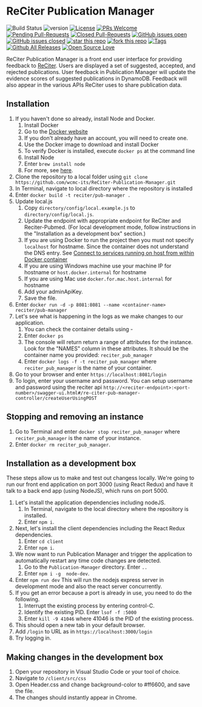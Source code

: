 # ReCiter Publication Manager

![Build Status](https://codebuild.us-east-1.amazonaws.com/badges?uuid=eyJlbmNyeXB0ZWREYXRhIjoiSFBQdHVsYW1rMTltMGN6bG1iNFhrdC9sb3pyZzVGYU92THRaVTlNSENWV1RaUllNZEZpWVA4RDNnRlBINzdQeDdONDQxSjExWm9uRVVZcGRRSkVhVUw0PSIsIml2UGFyYW1ldGVyU3BlYyI6ImhsSmlRVTZvTTI2aWdrNFciLCJtYXRlcmlhbFNldFNlcmlhbCI6MX0%3D&branch=master)
![version](https://img.shields.io/badge/version-0.1alpha-blue.svg?maxAge=2592000)
[![License](https://img.shields.io/badge/License-Apache%202.0-blue.svg)](https://opensource.org/licenses/Apache-2.0)
[![PRs Welcome](https://img.shields.io/badge/PRs-welcome-brightgreen.svg?style=flat-square)](http://makeapullrequest.com)
[![Pending Pull-Requests](https://img.shields.io/github/issues-pr-raw/wcmc-its/ReCiter-Publication-Manager.svg?color=blue)](https://github.com/wcmc-its/ReCiter-Publication-Manager/pulls)
[![Closed Pull-Requests](https://img.shields.io/github/issues-pr-closed-raw/wcmc-its/ReCiter-Publication-Manager.svg?color=blue)](https://github.com/wcmc-its/ReCiter-Publication-Manager/pulls)
[![GitHub issues open](https://img.shields.io/github/issues-raw/wcmc-its/ReCiter-Publication-Manager.svg?maxAge=2592000)](https://github.com/wcmc-its/ReCiter-Publication-Manager/issues)
[![GitHub issues closed](https://img.shields.io/github/issues-closed-raw/wcmc-its/ReCiter-Publication-Manager.svg?maxAge=2592000)](https://github.com/wcmc-its/ReCiter-Publication-Manager/issues)
[![star this repo](http://githubbadges.com/star.svg?user=wcmc-its&repo=ReCiter-Publication-Manager&style=flat)](https://github.com/wcmc-its/ReCiter-Publication-Manager)
[![fork this repo](http://githubbadges.com/fork.svg?user=wcmc-its&repo=ReCiter-Publication-Manager&style=flat)](https://github.com/wcmc-its/ReCiter-Publication-Manager/fork)
[![Tags](https://img.shields.io/github/tag/wcmc-its/ReCiter-Publication-Manager.svg?style=social)](https://github.com/wcmc-its/ReCiter-Publication-Manager/releases)
[![Github All Releases](https://img.shields.io/github/downloads/wcmc-its/ReCiter-Publication-Manager/total.svg)]()
[![Open Source Love](https://badges.frapsoft.com/os/v3/open-source.svg?v=102)](https://github.com/wcmc-its/ReCiter-Publication-Manager/)

ReCiter Publication Manager is a front end user interface for providing feedback to [ReCiter](https://github.com/wcmc-its/reciter/). Users are displayed a set of suggested, accepted, and rejected publications. User feedback in Publication Manager will update the evidence scores of suggested publications in DynamoDB. Feedback will also appear in the various APIs ReCiter uses to share publication data.


## Installation

1. If you haven't done so already, install Node and Docker.
   1. Install Docker
     1. Go to the [Docker website](https://hub.docker.com)
     1. If you don't already have an account, you will need to create one.
     1. Use the Docker image to download and install Docker
     1. To verify Docker is installed, execute `docker ps` at the command line
   1. Install Node
     1. Enter `brew install node`
     1. For more, see [here](https://www.dyclassroom.com/howto-mac/how-to-install-nodejs-and-npm-on-mac-using-homebrew).
1. Clone the repository to a local folder using `git clone https://github.com/wcmc-its/ReCiter-Publication-Manager.git`
1. In Terminal, navigate to local directory where the repository is installed
1. Enter `docker build -t reciter/pub-manager .`
1. Update local.js
   1. Copy `directory/config/local.example.js` to `directory/config/local.js`.
   1. Update the endpoint with appropriate endpoint for ReCiter and Reciter-Pubmed. (For local development mode, follow instructions in the "Installation as a development box" section.)
   1. If you are using Docker to run the project then you must not specify `localhost` for hostname. Since the container does not understand the DNS entry. See [Connect to services running on host from within Docker container](https://stackoverflow.com/a/43541732)
   1. If you are using Windows machine use your machine IP for hostname or `host.docker.internal` for hostname
   1. If you are using Mac use `docker.for.mac.host.internal` for hostname 
   1. Add your adminApiKey.
   1. Save the file. 
1. Enter `docker run -d -p 8081:8081 --name <container-name> reciter/pub-manager`
1. Let's see what is happening in the logs as we make changes to our application. 
   1. You can check the container details using - 
   1. Enter `docker ps`
   1. The console will return return a range of attributes for the instance. Look for the "NAMES" column in these attributes. It should  be the container name you provided: `reciter_pub_manager` 
   1. Enter `docker logs -f -t reciter_pub_manager` where `reciter_pub_manager` is the name of your container.
1. Go to your browser and enter `https://localhost:8081/login`
1. To login, enter your username and password. You can setup username and password using the reciter api 
`http://<reciter-endpoint>:<port-number>/swagger-ui.html#/re-citer-pub-manager-controller/createUserUsingPOST`


## Stopping and removing an instance

1. Go to Terminal and enter `docker stop reciter_pub_manager` where `reciter_pub_manager` is the name of your instance. 
2. Enter `docker rm reciter_pub_manager`.


## Installation as a development box

These steps allow us to make and test out changess locally. We're going to run our front end application on port 3000 (using React Redux) and have it talk to a back end app (using NodeJS), which runs on port 5000.

1. Let's install the application dependencies including nodeJS.
   1. In Terminal, navigate to the local directory where the repository is installed.
   1. Enter `npm i`.
1. Next, let's install the client dependencies including the React Redux dependencies.
   1. Enter `cd client`
   1. Enter `npm i`.
1. We now want to run Publication Manager and trigger the application to automatically restart any time code changes are detected.
   1. Go to the `Publication-Manager` directory. Enter `..`
   1. Enter `npm i -g  node-dev`.
1. Enter `npm run dev` This will run the nodejs express server in development mode and also the react server concurrently.
1. If you get an error because a port is already in use, you need to do the following.
   1. Interrupt the existing process by entering control-C.
   1. Identify the existing PID. Enter `lsof -f :5000`
   1. Enter `kill -9 41046` where 41046 is the PID of the existing process.
1. This should open a new tab in your default browser.
1. Add `/login` to URL as in `https://localhost:3000/login`
1. Try logging in.


## Making changes in the development box

1. Open your repository in Visual Studio Code or your tool of choice.
1. Navigate to `/client/src/css`
1. Open Header.css and change background-color to #ff6600, and save the file.
1. The changes should instantly appear in Chrome.
